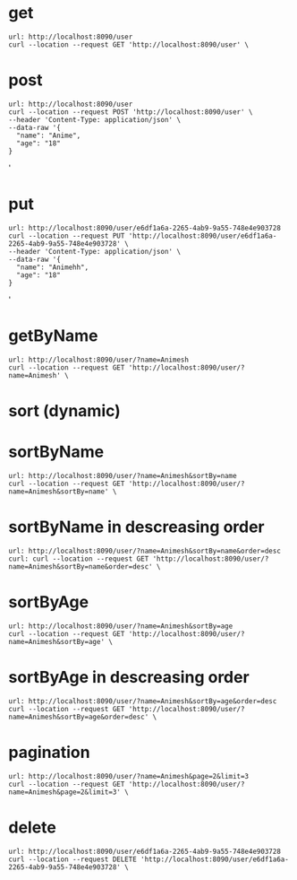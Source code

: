 # get
    url: http://localhost:8090/user
    curl --location --request GET 'http://localhost:8090/user' \
# post
    url: http://localhost:8090/user
    curl --location --request POST 'http://localhost:8090/user' \
    --header 'Content-Type: application/json' \
    --data-raw '{
      "name": "Anime",
      "age": "18"
    }
'
# put
    url: http://localhost:8090/user/e6df1a6a-2265-4ab9-9a55-748e4e903728
    curl --location --request PUT 'http://localhost:8090/user/e6df1a6a-2265-4ab9-9a55-748e4e903728' \
    --header 'Content-Type: application/json' \
    --data-raw '{
      "name": "Animehh",
      "age": "18"
    }
'
# getByName
    url: http://localhost:8090/user/?name=Animesh
    curl --location --request GET 'http://localhost:8090/user/?name=Animesh' \

# sort (dynamic)

  # sortByName
    url: http://localhost:8090/user/?name=Animesh&sortBy=name
    curl --location --request GET 'http://localhost:8090/user/?name=Animesh&sortBy=name' \

  # sortByName in descreasing order
    url: http://localhost:8090/user/?name=Animesh&sortBy=name&order=desc
    curl: curl --location --request GET 'http://localhost:8090/user/?name=Animesh&sortBy=name&order=desc' \

  # sortByAge
    url: http://localhost:8090/user/?name=Animesh&sortBy=age
    curl --location --request GET 'http://localhost:8090/user/?name=Animesh&sortBy=age' \

  # sortByAge in descreasing order
    url: http://localhost:8090/user/?name=Animesh&sortBy=age&order=desc
    curl --location --request GET 'http://localhost:8090/user/?name=Animesh&sortBy=age&order=desc' \

# pagination
    url: http://localhost:8090/user/?name=Animesh&page=2&limit=3
    curl --location --request GET 'http://localhost:8090/user/?name=Animesh&page=2&limit=3' \

# delete
    url: http://localhost:8090/user/e6df1a6a-2265-4ab9-9a55-748e4e903728
    curl --location --request DELETE 'http://localhost:8090/user/e6df1a6a-2265-4ab9-9a55-748e4e903728' \
